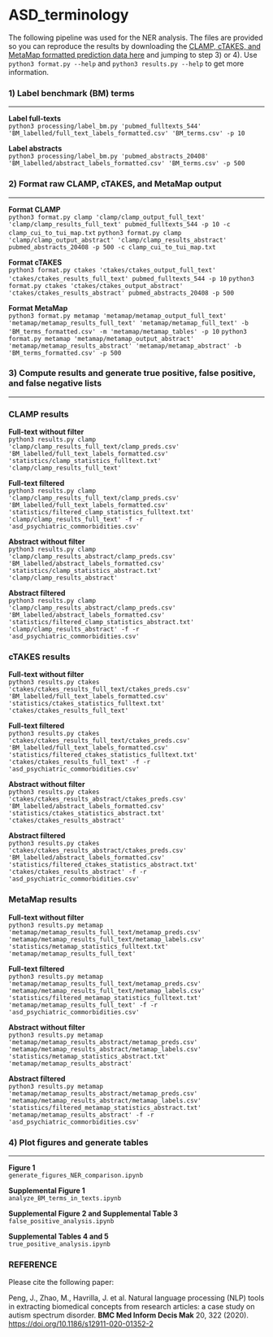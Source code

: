 # ASD_terminology

The following pipeline was used for the NER analysis. The files are provided so you can reproduce the results by downloading the [CLAMP, cTAKES, and MetaMap formatted prediction data here](https://drive.google.com/file/d/1eCLLxvbCbwZ0ewGfNITa_GyZkNf8-f_9/view?usp=sharing) and jumping to step 3) or 4). Use `python3 format.py --help` and `python3 results.py --help` to get more information.

### 1) Label benchmark (BM) terms 
------

**Label full-texts**  
`python3 processing/label_bm.py 'pubmed_fulltexts_544' 'BM_labelled/full_text_labels_formatted.csv' 'BM_terms.csv' -p 10`

**Label abstracts**  
`python3 processing/label_bm.py 'pubmed_abstracts_20408' 'BM_labelled/abstract_labels_formatted.csv' 'BM_terms.csv' -p 500`


### 2) Format raw CLAMP, cTAKES, and MetaMap output  
------

**Format CLAMP**  
`python3 format.py clamp 'clamp/clamp_output_full_text' 'clamp/clamp_results_full_text' pubmed_fulltexts_544 -p 10 -c clamp_cui_to_tui_map.txt`
`python3 format.py clamp 'clamp/clamp_output_abstract' 'clamp/clamp_results_abstract' pubmed_abstracts_20408 -p 500 -c clamp_cui_to_tui_map.txt`

**Format cTAKES**   
`python3 format.py ctakes 'ctakes/ctakes_output_full_text' 'ctakes/ctakes_results_full_text' pubmed_fulltexts_544 -p 10`
`python3 format.py ctakes 'ctakes/ctakes_output_abstract' 'ctakes/ctakes_results_abstract' pubmed_abstracts_20408 -p 500`

**Format MetaMap**  
`python3 format.py metamap 'metamap/metamap_output_full_text' 'metamap/metamap_results_full_text' 'metamap/metamap_full_text' -b 'BM_terms_formatted.csv' -m 'metamap/metamap_tables' -p 10`
`python3 format.py metamap 'metamap/metamap_output_abstract' 'metamap/metamap_results_abstract' 'metamap/metamap_abstract' -b 'BM_terms_formatted.csv' -p 500`


### 3) Compute results and generate true positive, false positive, and false negative lists  
------

### CLAMP results  

**Full-text without filter**  
`python3 results.py clamp 'clamp/clamp_results_full_text/clamp_preds.csv' 'BM_labelled/full_text_labels_formatted.csv' 'statistics/clamp_statistics_fulltext.txt' 'clamp/clamp_results_full_text'`

**Full-text filtered**  
`python3 results.py clamp 'clamp/clamp_results_full_text/clamp_preds.csv' 'BM_labelled/full_text_labels_formatted.csv' 'statistics/filtered_clamp_statistics_fulltext.txt' 'clamp/clamp_results_full_text' -f -r 'asd_psychiatric_commorbidities.csv'`

**Abstract without filter**  
`python3 results.py clamp 'clamp/clamp_results_abstract/clamp_preds.csv' 'BM_labelled/abstract_labels_formatted.csv' 'statistics/clamp_statistics_abstract.txt' 'clamp/clamp_results_abstract'`

**Abstract filtered**  
`python3 results.py clamp 'clamp/clamp_results_abstract/clamp_preds.csv' 'BM_labelled/abstract_labels_formatted.csv' 'statistics/filtered_clamp_statistics_abstract.txt' 'clamp/clamp_results_abstract' -f -r 'asd_psychiatric_commorbidities.csv'`


### cTAKES results

**Full-text without filter**  
`python3 results.py ctakes 'ctakes/ctakes_results_full_text/ctakes_preds.csv' 'BM_labelled/full_text_labels_formatted.csv' 'statistics/ctakes_statistics_fulltext.txt' 'ctakes/ctakes_results_full_text'`

**Full-text filtered**  
`python3 results.py ctakes 'ctakes/ctakes_results_full_text/ctakes_preds.csv' 'BM_labelled/full_text_labels_formatted.csv' 'statistics/filtered_ctakes_statistics_fulltext.txt' 'ctakes/ctakes_results_full_text' -f -r 'asd_psychiatric_commorbidities.csv'`

**Abstract without filter**  
`python3 results.py ctakes 'ctakes/ctakes_results_abstract/ctakes_preds.csv' 'BM_labelled/abstract_labels_formatted.csv' 'statistics/ctakes_statistics_abstract.txt' 'ctakes/ctakes_results_abstract'`

**Abstract filtered**   
`python3 results.py ctakes 'ctakes/ctakes_results_abstract/ctakes_preds.csv' 'BM_labelled/abstract_labels_formatted.csv' 'statistics/filtered_ctakes_statistics_abstract.txt' 'ctakes/ctakes_results_abstract' -f -r 'asd_psychiatric_commorbidities.csv'`


### MetaMap results

**Full-text without filter**  
`python3 results.py metamap 'metamap/metamap_results_full_text/metamap_preds.csv' 'metamap/metamap_results_full_text/metamap_labels.csv' 'statistics/metamap_statistics_fulltext.txt' 'metamap/metamap_results_full_text'`

**Full-text filtered**  
`python3 results.py metamap 'metamap/metamap_results_full_text/metamap_preds.csv' 'metamap/metamap_results_full_text/metamap_labels.csv' 'statistics/filtered_metamap_statistics_fulltext.txt' 'metamap/metamap_results_full_text' -f -r 'asd_psychiatric_commorbidities.csv'`

**Abstract without filter**  
`python3 results.py metamap 'metamap/metamap_results_abstract/metamap_preds.csv' 'metamap/metamap_results_abstract/metamap_labels.csv' 'statistics/metamap_statistics_abstract.txt' 'metamap/metamap_results_abstract'`

**Abstract filtered**  
`python3 results.py metamap 'metamap/metamap_results_abstract/metamap_preds.csv' 'metamap/metamap_results_abstract/metamap_labels.csv' 'statistics/filtered_metamap_statistics_abstract.txt' 'metamap/metamap_results_abstract' -f -r 'asd_psychiatric_commorbidities.csv'`


### 4) Plot figures and generate tables 
------

**Figure 1**  
`generate_figures_NER_comparison.ipynb`

**Supplemental Figure 1**  
`analyze_BM_terms_in_texts.ipynb`

**Supplemental Figure 2 and Supplemental Table 3**  
`false_positive_analysis.ipynb`

**Supplemental Tables 4 and 5**  
`true_positive_analysis.ipynb`

### REFERENCE
Please cite the following paper:

Peng, J., Zhao, M., Havrilla, J. et al. Natural language processing (NLP) tools in extracting biomedical concepts from research articles: a case study on autism spectrum disorder. **BMC Med Inform Decis Mak** 20, 322 (2020). https://doi.org/10.1186/s12911-020-01352-2
